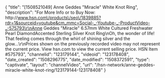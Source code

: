 {
    "title": "[1508521049] Anne Geddes \"Miracle\" White Knot Ring",
    "description": "For More Info or to Buy Now: http:\/\/www.hsn.com\/products\/seo\/1839885?rdr=1&sourceid=youtube&cm_mmc=Social-_-Youtube-_-ProductVideo-_-575793\r\nAnne Geddes \"Miracle\" 6.57mm White Cultured Freshwater Pearl DiamondAccented Sterling Silver Knot Ring\nOh, the wonder of life! That feeling comes through the whirl of shining silver and the glow...\r\nPrices shown on the previously recorded video may not represent the current price.  View hsn.com to view the current selling price. HSN Item #575793",
    "channelid": "123179144",
    "videoid": "123178408",
    "date_created": "1508296775",
    "date_modified": "1508372591",
    "type": "captivate",
    "layout": "channelVideo",
    "url": "\/hsn-network\/anne-geddes-miracle-white-knot-ring\/123179144-123178408"
}
